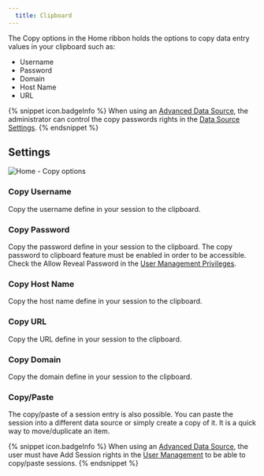 ```yaml
---
  title: Clipboard
---
```

The Copy options in the Home ribbon holds the options to copy data entry values in your clipboard such as:  

* Username 
* Password 
* Domain 
* Host Name 
* URL 

{% snippet icon.badgeInfo %}
When using an [Advanced Data Source](/rdm/mac/data-sources/data-sources-types/advanced-data-sources/), the administrator can control the copy passwords rights in the [Data Source Settings](/rdm/mac/commands/administration/system-settings/). 
{% endsnippet %}
 
## Settings 

![Home - Copy options](https://webdevolutions.azureedge.net/docs/en/rdm/mac/clip10327.png) 

### Copy Username 

Copy the username define in your session to the clipboard. 

### Copy Password 

Copy the password define in your session to the clipboard. The copy password to clipboard feature must be enabled in order to be accessible. Check the Allow Reveal Password in the [User Management Privileges](/rdm/mac/commands/administration/user-management/). 

### Copy Host Name 

Copy the host name define in your session to the clipboard. 

### Copy URL 

Copy the URL define in your session to the clipboard. 

### Copy Domain 

Copy the domain define in your session to the clipboard. 

### Copy/Paste 
The copy/paste of a session entry is also possible. You can paste the session into a different data source or simply create a copy of it. It is a quick way to move/duplicate an item. 

{% snippet icon.badgeInfo %}
When using an [Advanced Data Source](/rdm/mac/data-sources/data-sources-types/advanced-data-sources/), the user must have Add Session rights in the [User Management](/rdm/mac/commands/administration/user-management/permissions/) to be able to copy/paste sessions. 
{% endsnippet %}
 

